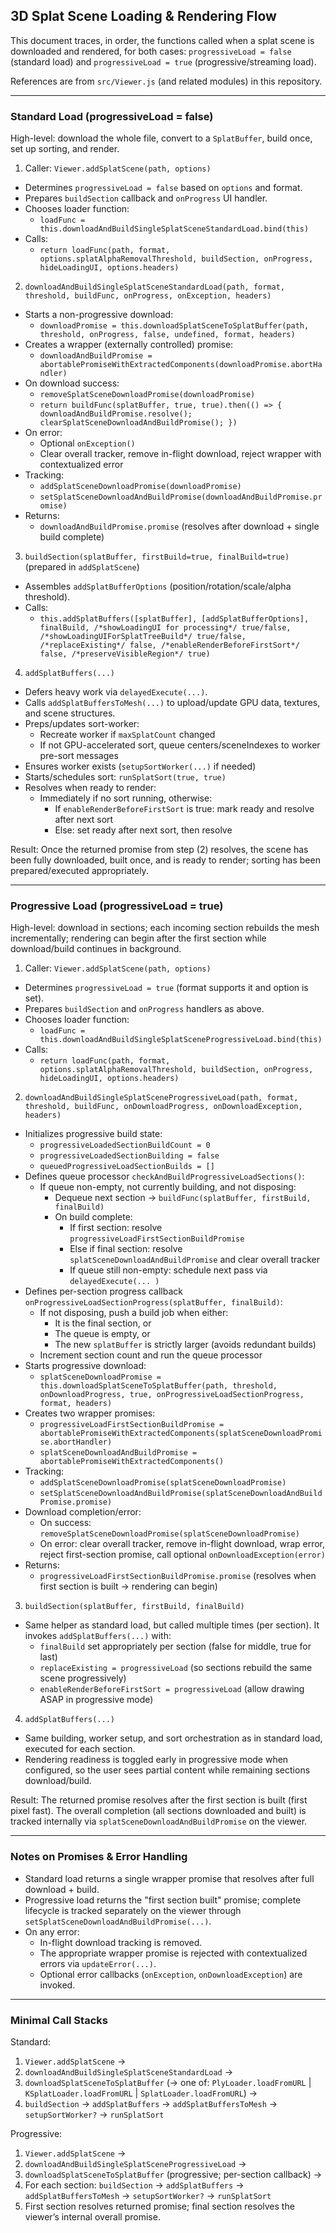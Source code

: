 ## 3D Splat Scene Loading & Rendering Flow

This document traces, in order, the functions called when a splat scene is downloaded and rendered, for both cases: `progressiveLoad = false` (standard load) and `progressiveLoad = true` (progressive/streaming load).

References are from `src/Viewer.js` (and related modules) in this repository.

---

### Standard Load (progressiveLoad = false)

High-level: download the whole file, convert to a `SplatBuffer`, build once, set up sorting, and render.

1) Caller: `Viewer.addSplatScene(path, options)`
- Determines `progressiveLoad = false` based on `options` and format.
- Prepares `buildSection` callback and `onProgress` UI handler.
- Chooses loader function:
  - `loadFunc = this.downloadAndBuildSingleSplatSceneStandardLoad.bind(this)`
- Calls:
  - `return loadFunc(path, format, options.splatAlphaRemovalThreshold, buildSection, onProgress, hideLoadingUI, options.headers)`

2) `downloadAndBuildSingleSplatSceneStandardLoad(path, format, threshold, buildFunc, onProgress, onException, headers)`
- Starts a non-progressive download:
  - `downloadPromise = this.downloadSplatSceneToSplatBuffer(path, threshold, onProgress, false, undefined, format, headers)`
- Creates a wrapper (externally controlled) promise:
  - `downloadAndBuildPromise = abortablePromiseWithExtractedComponents(downloadPromise.abortHandler)`
- On download success:
  - `removeSplatSceneDownloadPromise(downloadPromise)`
  - `return buildFunc(splatBuffer, true, true).then(() => { downloadAndBuildPromise.resolve(); clearSplatSceneDownloadAndBuildPromise(); })`
- On error:
  - Optional `onException()`
  - Clear overall tracker, remove in-flight download, reject wrapper with contextualized error
- Tracking:
  - `addSplatSceneDownloadPromise(downloadPromise)`
  - `setSplatSceneDownloadAndBuildPromise(downloadAndBuildPromise.promise)`
- Returns:
  - `downloadAndBuildPromise.promise` (resolves after download + single build complete)

3) `buildSection(splatBuffer, firstBuild=true, finalBuild=true)` (prepared in `addSplatScene`)
- Assembles `addSplatBufferOptions` (position/rotation/scale/alpha threshold).
- Calls:
  - `this.addSplatBuffers([splatBuffer], [addSplatBufferOptions], finalBuild, /*showLoadingUI for processing*/ true/false, /*showLoadingUIForSplatTreeBuild*/ true/false, /*replaceExisting*/ false, /*enableRenderBeforeFirstSort*/ false, /*preserveVisibleRegion*/ true)`

4) `addSplatBuffers(...)`
- Defers heavy work via `delayedExecute(...)`.
- Calls `addSplatBuffersToMesh(...)` to upload/update GPU data, textures, and scene structures.
- Preps/updates sort-worker:
  - Recreate worker if `maxSplatCount` changed
  - If not GPU-accelerated sort, queue centers/sceneIndexes to worker pre-sort messages
- Ensures worker exists (`setupSortWorker(...)` if needed)
- Starts/schedules sort: `runSplatSort(true, true)`
- Resolves when ready to render:
  - Immediately if no sort running, otherwise:
    - If `enableRenderBeforeFirstSort` is true: mark ready and resolve after next sort
    - Else: set ready after next sort, then resolve

Result: Once the returned promise from step (2) resolves, the scene has been fully downloaded, built once, and is ready to render; sorting has been prepared/executed appropriately.

---

### Progressive Load (progressiveLoad = true)

High-level: download in sections; each incoming section rebuilds the mesh incrementally; rendering can begin after the first section while download/build continues in background.

1) Caller: `Viewer.addSplatScene(path, options)`
- Determines `progressiveLoad = true` (format supports it and option is set).
- Prepares `buildSection` and `onProgress` handlers as above.
- Chooses loader function:
  - `loadFunc = this.downloadAndBuildSingleSplatSceneProgressiveLoad.bind(this)`
- Calls:
  - `return loadFunc(path, format, options.splatAlphaRemovalThreshold, buildSection, onProgress, hideLoadingUI, options.headers)`

2) `downloadAndBuildSingleSplatSceneProgressiveLoad(path, format, threshold, buildFunc, onDownloadProgress, onDownloadException, headers)`
- Initializes progressive build state:
  - `progressiveLoadedSectionBuildCount = 0`
  - `progressiveLoadedSectionBuilding = false`
  - `queuedProgressiveLoadSectionBuilds = []`
- Defines queue processor `checkAndBuildProgressiveLoadSections()`:
  - If queue non-empty, not currently building, and not disposing:
    - Dequeue next section → `buildFunc(splatBuffer, firstBuild, finalBuild)`
    - On build complete:
      - If first section: resolve `progressiveLoadFirstSectionBuildPromise`
      - Else if final section: resolve `splatSceneDownloadAndBuildPromise` and clear overall tracker
      - If queue still non-empty: schedule next pass via `delayedExecute(... )`
- Defines per-section progress callback `onProgressiveLoadSectionProgress(splatBuffer, finalBuild)`:
  - If not disposing, push a build job when either:
    - It is the final section, or
    - The queue is empty, or
    - The new `splatBuffer` is strictly larger (avoids redundant builds)
  - Increment section count and run the queue processor
- Starts progressive download:
  - `splatSceneDownloadPromise = this.downloadSplatSceneToSplatBuffer(path, threshold, onDownloadProgress, true, onProgressiveLoadSectionProgress, format, headers)`
- Creates two wrapper promises:
  - `progressiveLoadFirstSectionBuildPromise = abortablePromiseWithExtractedComponents(splatSceneDownloadPromise.abortHandler)`
  - `splatSceneDownloadAndBuildPromise = abortablePromiseWithExtractedComponents()`
- Tracking:
  - `addSplatSceneDownloadPromise(splatSceneDownloadPromise)`
  - `setSplatSceneDownloadAndBuildPromise(splatSceneDownloadAndBuildPromise.promise)`
- Download completion/error:
  - On success: `removeSplatSceneDownloadPromise(splatSceneDownloadPromise)`
  - On error: clear overall tracker, remove in-flight download, wrap error, reject first-section promise, call optional `onDownloadException(error)`
- Returns:
  - `progressiveLoadFirstSectionBuildPromise.promise` (resolves when first section is built → rendering can begin)

3) `buildSection(splatBuffer, firstBuild, finalBuild)`
- Same helper as standard load, but called multiple times (per section). It invokes `addSplatBuffers(...)` with:
  - `finalBuild` set appropriately per section (false for middle, true for last)
  - `replaceExisting = progressiveLoad` (so sections rebuild the same scene progressively)
  - `enableRenderBeforeFirstSort = progressiveLoad` (allow drawing ASAP in progressive mode)

4) `addSplatBuffers(...)`
- Same building, worker setup, and sort orchestration as in standard load, executed for each section.
- Rendering readiness is toggled early in progressive mode when configured, so the user sees partial content while remaining sections download/build.

Result: The returned promise resolves after the first section is built (first pixel fast). The overall completion (all sections downloaded and built) is tracked internally via `splatSceneDownloadAndBuildPromise` on the viewer.

---

### Notes on Promises & Error Handling

- Standard load returns a single wrapper promise that resolves after full download + build.
- Progressive load returns the "first section built" promise; complete lifecycle is tracked separately on the viewer through `setSplatSceneDownloadAndBuildPromise(...)`.
- On any error:
  - In-flight download tracking is removed.
  - The appropriate wrapper promise is rejected with contextualized errors via `updateError(...)`.
  - Optional error callbacks (`onException`, `onDownloadException`) are invoked.

---

### Minimal Call Stacks

Standard:
1. `Viewer.addSplatScene` →
2. `downloadAndBuildSingleSplatSceneStandardLoad` →
3. `downloadSplatSceneToSplatBuffer` (→ one of: `PlyLoader.loadFromURL` | `KSplatLoader.loadFromURL` | `SplatLoader.loadFromURL`) →
4. `buildSection` → `addSplatBuffers` → `addSplatBuffersToMesh` → `setupSortWorker?` → `runSplatSort`

Progressive:
1. `Viewer.addSplatScene` →
2. `downloadAndBuildSingleSplatSceneProgressiveLoad` →
3. `downloadSplatSceneToSplatBuffer` (progressive; per-section callback) →
4. For each section: `buildSection` → `addSplatBuffers` → `addSplatBuffersToMesh` → `setupSortWorker?` → `runSplatSort`
5. First section resolves returned promise; final section resolves the viewer’s internal overall promise.


